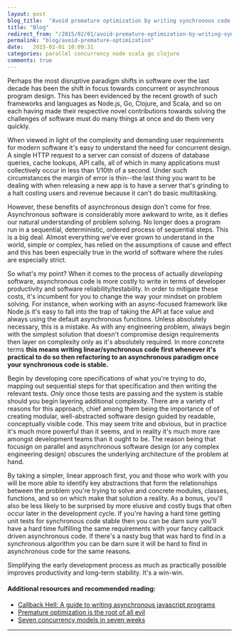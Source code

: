 ```yaml
---
layout: post
blog_title:  "Avoid premature optimization by writing synchronous code before parallel code"
title: "Blog"
redirect_from: "/2015/02/01/avoid-premature-optimization-by-writing-synchronous-code-before-parallel-code.markdown/"
permalink: "blog/avoid-premature-optimization"
date:   2015-02-01 10:09:31
categories: parallel concurrency node scala go clojure
comments: true
---
```


Perhaps the most disruptive paradigm shifts in software over the last decade has been the shift in focus towards concurrent or asynchronous
program design. This has been evidenced by the recent growth of such frameworks and languages as Node.js, Go, Clojure, and Scala, and so on each having
 made their respective novel contributions towards solving the challenges of software must do many things at once and do them very quickly.


When viewed in light of the complexity and demanding user requirements for modern software it's easy to understand the need for concurrent design.
 A single HTTP request to a server can consist of dozens of database queries, cache lookups, API calls, all of which in many applications must collectively occur in less than 1/10th of a second.
 Under such circumstances the margin of error is thin--the last thing you want to be dealing with when releasing a new
app is to have a server that's grinding to a halt costing users and revenue because it can't do basic multitasking.


However, these benefits of asynchronous design don't come for free. Asynchronous software is considerably more
awkward to write, as it defies our natural understanding of problem solving. No longer does a program run in a
sequential, deterministic, ordered process of sequential steps. This is a big deal. Almost everything we've ever grown to understand
in the world, simple or complex, has relied on the assumptions of cause and effect and this has been especially true in the world of
software where the rules are especially strict.


So what's my point? When it comes to the process of actually *developing*
software, asynchronous code is more costly to write in terms of developer productivity and software reliability/testability.
In order to mitigate these costs, it's incumbent for you to change the way your mindset on problem solving. For instance, when working with
an async-focused framework like Node.js it's easy to fall into the trap of taking the API at face
value and always using the default asynchronous functions. Unless absolutely necessary, this is a mistake. As with any engineering
problem, always begin with the simplest solution that doesn't compromise design
requirements then layer on complexity only as it's absolutely required. In more concrete terms __this means writing linear/synchronous
code first whenever it's practical to do so then refactoring to an asynchronous paradigm once your synchronous code is stable.__


Begin by developing core specifications of what you're trying to do, mapping out sequential steps for that specification and then
 writing the relevant tests. *Only* once those tests are passing and the system is stable should you begin
layering additional complexity. There are a variety of reasons for this approach, chief among them being the importance of
of creating modular, well-abstracted software design guided by readable, conceptually visible code. This may seem trite and obvious,
but in practice it's much more powerful than it seems, and in reality it's much more rare amongst development teams than it ought to be.
The reason being that focusign on parallel and asynchronous software design (or any complex engineering design) obscures the underlying architecture
of the problem at hand.

By taking a simpler, linear approach first, you and those who work with you will be
more able to identify key abstractions that form the relationships between the problem you're trying to solve and concrete
modules, classes, functions, and so on which make that solution a reality. As a bonus, you'll also be less likely to
be surprised by more elusive and costly bugs that often occur later in the development cycle. If you're having a hard time
getting unit tests for synchronous code stable then you can be darn sure you'll have a hard time fulfilling the same requirements
with your fancy callback driven asynchronous code. If there's a nasty bug that was hard to find in a synchronous
algorithm you can be darn sure it will be hard to find in asynchronous code for the same reasons.

Simplifying the early development process as much as practically possible improves productivity and long-term stability. It's a win-win.



#### Additional resources and recommended reading:

- [Callback Hell: A guide to writing asynchronous javascript programs](http://callbackhell.com/)
- [Premature optimization is the root of all evil](http://c2.com/cgi/wiki?PrematureOptimization)
- [Seven concurrency models in seven weeks](https://pragprog.com/book/pb7con/seven-concurrency-models-in-seven-weeks)

<hr/>





